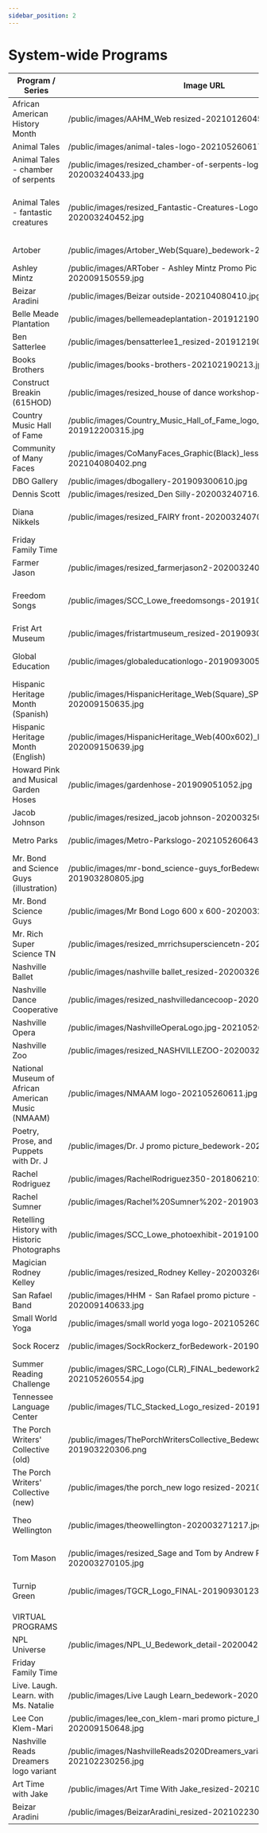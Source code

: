 ```yaml
---
sidebar_position: 2
---
```


# System-wide Programs
| Program / Series                                  | Image URL                                                                       | Thumbnail URL                                                                         | Alt Text                                     |
|---------------------------------------------------|---------------------------------------------------------------------------------|---------------------------------------------------------------------------------------|----------------------------------------------|
| African American History Month                    | /public/images/AAHM_Web resized-202101260458.jpg                                | /public/images/AAHM_Web resized-202101260458-thumb.png                                | African American History Month               |
| Animal Tales                                      | /public/images/animal-tales-logo-202105260617.png                               | /public/images/animal-tales-logo-202105260617-thumb.png                               | Animal Tales                                 |
| Animal Tales - chamber of serpents                | /public/images/resized_chamber-of-serpents-logo-final-202003240433.jpg          | /public/images/resized_chamber-of-serpents-logo-final-202003240433-thumb.png          | Chamber of Serpents                          |
| Animal Tales - fantastic creatures                | /public/images/resized_Fantastic-Creatures-Logo-Final-1-202003240452.jpg        | /public/images/resized_Fantastic-Creatures-Logo-Final-1-202003240452-thumb.png        | Fantastic Creatures and Where They Are Found |
| Artober                                           | /public/images/Artober_Web(Square)_bedework-202108270757.jpg                    | /public/images/Artober_Web(Square)_bedework-202108270757-thumb.png                    | Artober                                      |
| Ashley Mintz                                      | /public/images/ARTober - Ashley Mintz Promo Pic _bedework-202009150559.jpg      | /public/images/ARTober - Ashley Mintz Promo Pic _bedework-202009150559-thumb.png      | Ashley Mintz                                 |
| Beizar Aradini                                    | /public/images/Beizar outside-202104080410.jpg                                  | /public/images/Beizar outside-202104080410-thumb.png                                  | Beizar Aradini                               |
| Belle Meade Plantation                            | /public/images/bellemeadeplantation-201912190516.jpg                            | /public/images/bellemeadeplantation-201912190516-thumb.png                            | Belle Meade Plantation                       |
| Ben Satterlee                                     | /public/images/bensatterlee1_resized-201912190541.jpg                           | /public/images/bensatterlee1_resized-201912190541-thumb.png                           | Ben Satterlee                                |
| Books Brothers                                    | /public/images/books-brothers-202102190213.jpg                                  | /public/images/books-brothers-202102190213-thumb.png                                  | Books Brothers                               |
| Construct Breakin (615HOD)                        | /public/images/resized_house of dance workshop-202003240543.jpg                 | /public/images/resized_house of dance workshop-202003240543-thumb.png                 | Construct Breakin workshop                   |
| Country Music Hall of Fame                        | /public/images/Country_Music_Hall_of_Fame_logo_resized-201912200315.jpg         | /public/images/Country_Music_Hall_of_Fame_logo_resized-201912200315-thumb.png         | Country Music Hall of Fame                   |
| Community of Many Faces                           | /public/images/CoManyFaces_Graphic(Black)_less-detail_bedework-202104080402.png | /public/images/CoManyFaces_Graphic(Black)_less-detail_bedework-202104080402-thumb.png | Community of Many Faces                      |
| DBO Gallery                                       | /public/images/dbogallery-201909300610.jpg                                      | /public/images/dbogallery-201909300610-thumb.png                                      | DBO Gallery                                  |
| Dennis Scott                                      | /public/images/resized_Den Silly-202003240716.jpg                               | /public/images/resized_Den Silly-202003240716-thumb.png                               | Dennis Scott                                 |
| Diana Nikkels                                     | /public/images/resized_FAIRY front-202003240703.jpg                             | /public/images/resized_FAIRY front-202003240703-thumb.png                             | Esmeralda the Fairy Godmother                |
| Friday Family Time                                |                                                                                 | /public/images/NPL_FridayFamilyTime_Web(Square)BEDEWORK-202007020150-thumb.png        | Friday Family Time logo                      |
| Farmer Jason                                      | /public/images/resized_farmerjason2-202003240721.jpg                            | /public/images/resized_farmerjason2-202003240721-thumb.png                            | Farmer Jason                                 |
| Freedom Songs                                     | /public/images/SCC_Lowe_freedomsongs-201910161243.jpg                           | /public/images/SCC_Lowe_freedomsongs-201910161243-thumb.png                           | Lowe photograph - freedon songs              |
| Frist Art Museum                                  | /public/images/fristartmuseum_resized-201909300620.jpg                          | /public/images/fristartmuseum_resized-201909300620-thumb.png                          | Frist Art Museum                             |
| Global Education                                  | /public/images/globaleducationlogo-201909300515.jpg                             | /public/images/globaleducationlogo-201909300515-thumb.png                             | Global Education Center                      |
| Hispanic Heritage Month (Spanish)                 | /public/images/HispanicHeritage_Web(Square)_SPN_bedework2-202009150635.jpg      | /public/images/HispanicHeritage_Web(Square)_SPN_bedework2-202009150635-thumb.png      | Hispanic Heritage Month                      |
| Hispanic Heritage Month (English)                 | /public/images/HispanicHeritage_Web(400x602)_ENG_SQR_bedework-202009150639.jpg  | /public/images/HispanicHeritage_Web(400x602)_ENG_SQR_bedework-202009150639-thumb.png  | Hispanic Heritage Month                      |
| Howard Pink and Musical Garden Hoses              | /public/images/gardenhose-201909051052.jpg                                      | /public/images/gardenhose-201909051052-thumb.png                                      | Howard Pink and Musical Garden Hoses         |
| Jacob Johnson                                     | /public/images/resized_jacob johnson-202003250641.jpg                           | /public/images/resized_jacob johnson-202003250641-thumb.png                           | Jacob Johnson                                |
| Metro Parks                                       | /public/images/Metro-Parkslogo-202105260643.jpg                                 | /public/images/Metro-Parkslogo-202105260643-thumb.png                                 | Metro Parks Nashville                        |
| Mr. Bond and Science Guys (illustration)          | /public/images/mr-bond_science-guys_forBedework-201903280805.jpg                | /public/images/mr-bond_science-guys_forBedework-201903280805-thumb.png                | Mr. Bond and Science Guys                    |
| Mr. Bond Science Guys                             | /public/images/Mr Bond Logo 600 x 600-202003260141.jpg                          | /public/images/Mr Bond Logo 600 x 600-202003260141-thumb.png                          | Mr. Bond and Science Guys logo               |
| Mr. Rich Super Science TN                         | /public/images/resized_mrrichsupersciencetn-202003260331.jpg                    | /public/images/resized_mrrichsupersciencetn-202003260331-thumb.png                    | Mr. Rich Super Science TN                    |
| Nashville Ballet                                  | /public/images/nashville ballet_resized-202003260346.jpg                        | /public/images/nashville ballet_resized-202003260346-thumb.png                        | Nashville Ballet                             |
| Nashville Dance Cooperative                       | /public/images/resized_nashvilledancecoop-202003260409.jpg                      | /public/images/resized_nashvilledancecoop-202003260409-thumb.png                      | Nashville Dance Co-op workshop               |
| Nashville Opera                                   | /public/images/NashvilleOperaLogo.jpg-202105260704.jpg                          | /public/images/NashvilleOperaLogo.jpg-202105260704-thumb.png                          | Nashville Opera                              |
| Nashville Zoo                                     | /public/images/resized_NASHVILLEZOO-202003260414.jpg                            | /public/images/resized_NASHVILLEZOO-202003260414-thumb.png                            | Nashville Zoo                                |
| National Museum of African American Music (NMAAM) | /public/images/NMAAM logo-202105260611.jpg                                      | /public/images/NMAAM logo-202105260611-thumb.png                                      | National Museum of African American Music    |
| Poetry, Prose, and Puppets with Dr. J             | /public/images/Dr. J promo picture_bedework-202009150623.jpg                    | /public/images/Dr. J promo picture_bedework-202009150623-thumb.png                    | Poetry, Prose, and Puppets with Dr. J        |
| Rachel Rodriguez                                  | /public/images/RachelRodriguez350-201806210109.jpg                              | /public/images/RachelRodriguez350-201806210109-thumb.png                              | Rachel Rodriguez                             |
| Rachel Sumner                                     | /public/images/Rachel%20Sumner%202-201903250423.jpg                             | /public/images/Rachel%20Sumner%202-201903250423-thumb.png                             | Rachel Sumner                                |
| Retelling History with Historic Photographs       | /public/images/SCC_Lowe_photoexhibit-201910020953.jpg                           | /public/images/SCC_Lowe_photoexhibit-201910020953-thumb.png                           | Lowe photograph - civil rights in nashville  |
| Magician Rodney Kelley                            | /public/images/resized_Rodney Kelley-202003260615.jpg                           | /public/images/resized_Rodney Kelley-202003260615-thumb.png                           | Magician Rodney Kelley                       |
| San Rafael Band                                   | /public/images/HHM - San Rafael promo picture - bedework-202009140633.jpg       | /public/images/HHM - San Rafael promo picture - bedework-202009140633-thumb.png       | San Rafael Band                              |
| Small World Yoga                                  | /public/images/small world yoga logo-202105260654.png                           | /public/images/small world yoga logo-202105260654-thumb.png                           | Small World Yoga                             |
| Sock Rocerz                                       | /public/images/SockRockerz_forBedework-201903280323.jpg                         | /public/images/SockRockerz_forBedework-201903280323-thumb.png                         | sock rockerz                                 |
| Summer Reading Challenge                          | /public/images/SRC_Logo(CLR)_FINAL_bedework2-202105260554.jpg                   | /public/images/SRC_Logo(CLR)_FINAL_bedework2-202105260554-thumb.png                   | Summer Reading Challenge                     |
| Tennessee Language Center                         | /public/images/TLC_Stacked_Logo_resized-201912201257.jpg                        | /public/images/TLC_Stacked_Logo_resized-201912201257-thumb.png                        | Tennessee Language Center                    |
| The Porch Writers' Collective (old)               | /public/images/ThePorchWritersCollective_Bedework-201903220306.png              | /public/images/ThePorchWritersCollective_Bedework-201903220306-thumb.png              | The Porch Writers' Collective                |
| The Porch Writers' Collective (new)               | /public/images/the porch_new logo resized-202101260507.jpg                      | /public/images/the porch_new logo resized-202101260507-thumb.png                      | The Porch Writers' Collective                |
| Theo Wellington                                   | /public/images/theowellington-202003271217.jpg                                  | /public/images/theowellington-202003271217-thumb.png                                  | NASA Solar System Ambassadors                |
| Tom Mason                                         | /public/images/resized_Sage and Tom by Andrew Rogers-202003270105.jpg           | /public/images/resized_Sage and Tom by Andrew Rogers-202003270105-thumb.png           | Captain Tom Mason and Sage O'Sliver          |
| Turnip Green                                      | /public/images/TGCR_Logo_FINAL-201909301233.jpg                                 | /public/images/TGCR_Logo_FINAL-201909301233-thumb.png                                 | Turnip Green Creative Reuse                  |
|                                                   |                                                                                 |                                                                                       |                                              |
| VIRTUAL PROGRAMS                                  |                                                                                 |                                                                                       |                                              |
| NPL Universe                                      | /public/images/NPL_U_Bedework_detail-202004270955.jpg                           | /public/images/NPL_U_Bedework_thumb-202004270948.png                                  | NPL Universe                                 |
| Friday Family Time                                |                                                                                 | /public/images/NPL_FridayFamilyTime_Web(Square)BEDEWORK-202007020150-thumb.png        | Friday Family Time logo                      |
| Live. Laugh. Learn. with Ms. Natalie              | /public/images/Live Laugh Learn_bedework-202005281232.jpg                       | /public/images/Live Laugh Learn_bedework-202005281232-thumb.png                       | Live. Laugh. Learn with Ms. Natalie          |
| Lee Con Klem-Mari                                 | /public/images/lee_con_klem-mari promo picture_bedework2-202009150648.jpg       | /public/images/lee_con_klem-mari promo picture_bedework2-202009150648-thumb.png       | Lee Con Klem-Mari                            |
| Nashville Reads Dreamers logo variant             | /public/images/NashvilleReads2020Dreamers_variant-202102230256.jpg              | /public/images/NashvilleReads2020Dreamers_variant-202102230256-thumb.png              | Nashville Reads Dreamers                     |
| Art Time with Jake                                | /public/images/Art Time With Jake_resized-202102230351.jpg                      | /public/images/Art Time With Jake_resized-202102230351-thumb.png                      | Art Time with Jake                           |
| Beizar Aradini                                    | /public/images/BeizarAradini_resized-202102230356.jpg                           | /public/images/BeizarAradini_resized-202102230356-thumb.png                           | Beizar Aradini                               |
